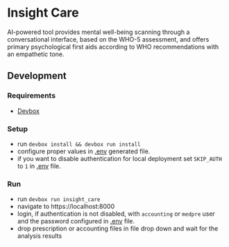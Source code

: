 # Insight Care

AI-powered tool provides mental well-being scanning through a conversational interface, based on the WHO-5 assessment, and offers primary psychological first aids according to WHO recommendations with an empathetic tone. 

## Development

### Requirements

* [Devbox](https://www.jetpack.io/devbox)

### Setup

* run `devbox install && devbox run install`
* configure proper values in [.env](.env) generated file.
* if you want to disable authentication for local deployment set `SKIP_AUTH` to `1` in [.env](.env) file.

### Run

* run `devbox run insight_care`
* navigate to https://localhost:8000
* login, if authentication is not disabled, with `accounting` or `medpre` user and the password configured in [.env](.env) file.
* drop prescription or accounting files in file drop down and wait for the analysis results